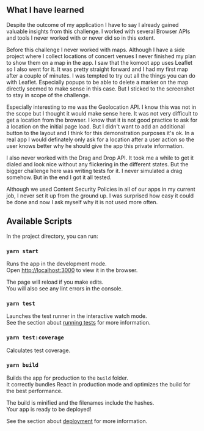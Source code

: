 ## What I have learned
Despite the outcome of my application I have to say I already gained valuable insights from this challenge. I worked with several Browser APIs and tools I never worked with or never did so in this extent.

Before this challenge I never worked with maps. Although I have a side project where I collect locations of concert venues I never finished my plan to show them on a map in the app. I saw that the komoot app uses Leaflet so I also went for it. It was pretty straight forward and I had my first map after a couple of minutes. I was tempted to try out all the things you can do with Leaflet. Especially popups to be able to delete a marker on the map directly seemed to make sense in this case. But I sticked to the screenshot to stay in scope of the challenge.

Especially interesting to me was the Geolocation API. I know this was not in the scope but I thought it would make sense here. It was not very difficult to get a location from the browser. I know that it is not good practice to ask for a location on the initial page load. But I didn't want to add an additional button to the layout and I think for this demonstration purposes it's ok. In a real app I would definately only ask for a location after a user action so the user knows better why he should give the app this private information.

I also never worked with the Drag and Drop API. It took me a while to get it dialed and look nice without any flickering in the different states. But the bigger challenge here was writing tests for it. I never simulated a drag somehow. But in the end I got it all tested.

Although we used Content Security Policies in all of our apps in my current job, I never set it up from the ground up. I was surprised how easy it could be done and now I ask myself why it is not used more often.

## Available Scripts

In the project directory, you can run:

### `yarn start`

Runs the app in the development mode.<br />
Open [http://localhost:3000](http://localhost:3000) to view it in the browser.

The page will reload if you make edits.<br />
You will also see any lint errors in the console.

### `yarn test`

Launches the test runner in the interactive watch mode.<br />
See the section about [running tests](https://facebook.github.io/create-react-app/docs/running-tests) for more information.

### `yarn test:coverage`

Calculates test coverage.

### `yarn build`

Builds the app for production to the `build` folder.<br />
It correctly bundles React in production mode and optimizes the build for the best performance.

The build is minified and the filenames include the hashes.<br />
Your app is ready to be deployed!

See the section about [deployment](https://facebook.github.io/create-react-app/docs/deployment) for more information.

